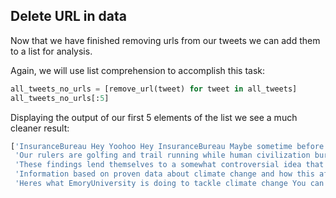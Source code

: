 <!--title={Creating a List of Clean Tweets}-->

## Delete URL in data

Now that we have finished removing urls from our tweets we can add them to a list for analysis. 

Again, we will use list comprehension to accomplish this task:

``` python
all_tweets_no_urls = [remove_url(tweet) for tweet in all_tweets]
all_tweets_no_urls[:5]
```

Displaying the output of our first 5 elements of the list we see a much cleaner result:

```python
['InsuranceBureau Hey Yoohoo Hey InsuranceBureau Maybe sometime before today and everyday from now on you sh',
 'Our rulers are golfing and trail running while human civilization burns down New piece by KateAronoff climate',
 'These findings lend themselves to a somewhat controversial idea that we might be able to manipulate these marine',
 'Information based on proven data about climate change and how this affects waterAvailability is so important Tha',
 'Heres what EmoryUniversity is doing to tackle climate change You can get involved by visiting']
```

